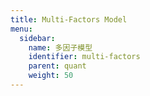 ```yaml
---
title: Multi-Factors Model
menu:
  sidebar:
    name: 多因子模型
    identifier: multi-factors
    parent: quant
    weight: 50
---
```

